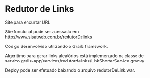 Redutor de Links
==============

Site para encurtar URL

Site funcional pode ser acessado em http://www.sisatweb.com.br/redutorDelinks

Código desenvolvido utilizando o Grails framework.

Algoritimo para gerar links aleatórios está implementado na classe de servico grails-app/services/redutordelinks/LinkShorterService.groovy.

Deploy pode ser efetuado baixando o arquivo redutorDeLink.war.

